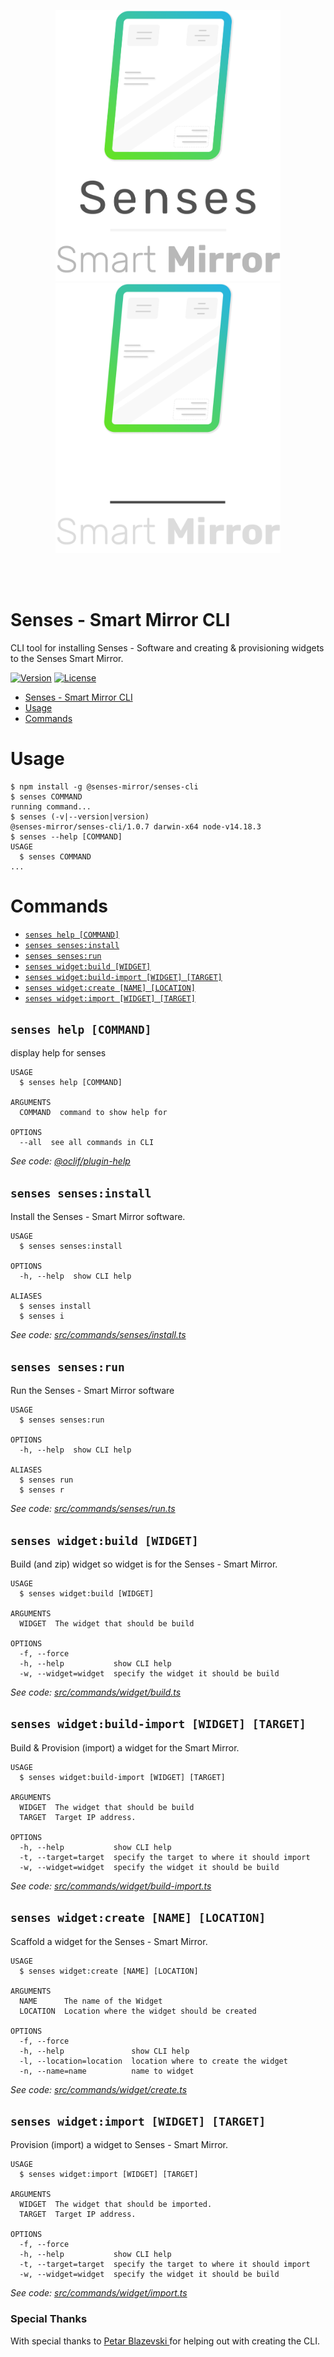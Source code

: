 <p align="center">
  <a href="https://senses-smartmirror.com#gh-light-mode-only">
    <img src=".github/images/senses-logo.png" width="360" />
  </a>
  <a href="https://senses-smartmirror.com/#gh-dark-mode-only">
    <img src=".github/images/senses-logo-dark.png" width="360" />
  </a>
</p>

<br /><br />

# Senses - Smart Mirror CLI

CLI tool for installing Senses - Software and creating & provisioning widgets to the Senses Smart Mirror.

[![Version](https://img.shields.io/npm/v/@senses-mirror/senses-cli.svg)](https://npmjs.com/package/@senses-mirror/senses-cli)
[![License](https://img.shields.io/npm/l/@senses-mirror/senses-cli.svg)](https://github.com/senses-smart-mirror/senses-cli/blob/master/package.json)

<!-- toc -->
* [Senses - Smart Mirror CLI](#senses---smart-mirror-cli)
* [Usage](#usage)
* [Commands](#commands)
<!-- tocstop -->
# Usage
<!-- usage -->
```sh-session
$ npm install -g @senses-mirror/senses-cli
$ senses COMMAND
running command...
$ senses (-v|--version|version)
@senses-mirror/senses-cli/1.0.7 darwin-x64 node-v14.18.3
$ senses --help [COMMAND]
USAGE
  $ senses COMMAND
...
```
<!-- usagestop -->
# Commands
<!-- commands -->
* [`senses help [COMMAND]`](#senses-help-command)
* [`senses senses:install`](#senses-sensesinstall)
* [`senses senses:run`](#senses-sensesrun)
* [`senses widget:build [WIDGET]`](#senses-widgetbuild-widget)
* [`senses widget:build-import [WIDGET] [TARGET]`](#senses-widgetbuild-import-widget-target)
* [`senses widget:create [NAME] [LOCATION]`](#senses-widgetcreate-name-location)
* [`senses widget:import [WIDGET] [TARGET]`](#senses-widgetimport-widget-target)

## `senses help [COMMAND]`

display help for senses

```
USAGE
  $ senses help [COMMAND]

ARGUMENTS
  COMMAND  command to show help for

OPTIONS
  --all  see all commands in CLI
```

_See code: [@oclif/plugin-help](https://github.com/oclif/plugin-help/blob/v3.2.3/src/commands/help.ts)_

## `senses senses:install`

Install the Senses - Smart Mirror software.

```
USAGE
  $ senses senses:install

OPTIONS
  -h, --help  show CLI help

ALIASES
  $ senses install
  $ senses i
```

_See code: [src/commands/senses/install.ts](https://github.com/senses-smart-mirror/senses-cli/blob/v1.0.7/src/commands/senses/install.ts)_

## `senses senses:run`

Run the Senses - Smart Mirror software

```
USAGE
  $ senses senses:run

OPTIONS
  -h, --help  show CLI help

ALIASES
  $ senses run
  $ senses r
```

_See code: [src/commands/senses/run.ts](https://github.com/senses-smart-mirror/senses-cli/blob/v1.0.7/src/commands/senses/run.ts)_

## `senses widget:build [WIDGET]`

Build (and zip) widget so widget is for the Senses - Smart Mirror.

```
USAGE
  $ senses widget:build [WIDGET]

ARGUMENTS
  WIDGET  The widget that should be build

OPTIONS
  -f, --force
  -h, --help           show CLI help
  -w, --widget=widget  specify the widget it should be build
```

_See code: [src/commands/widget/build.ts](https://github.com/senses-smart-mirror/senses-cli/blob/v1.0.7/src/commands/widget/build.ts)_

## `senses widget:build-import [WIDGET] [TARGET]`

Build & Provision (import) a widget for the Smart Mirror.

```
USAGE
  $ senses widget:build-import [WIDGET] [TARGET]

ARGUMENTS
  WIDGET  The widget that should be build
  TARGET  Target IP address.

OPTIONS
  -h, --help           show CLI help
  -t, --target=target  specify the target to where it should import
  -w, --widget=widget  specify the widget it should be build
```

_See code: [src/commands/widget/build-import.ts](https://github.com/senses-smart-mirror/senses-cli/blob/v1.0.7/src/commands/widget/build-import.ts)_

## `senses widget:create [NAME] [LOCATION]`

Scaffold a widget for the Senses - Smart Mirror.

```
USAGE
  $ senses widget:create [NAME] [LOCATION]

ARGUMENTS
  NAME      The name of the Widget
  LOCATION  Location where the widget should be created

OPTIONS
  -f, --force
  -h, --help               show CLI help
  -l, --location=location  location where to create the widget
  -n, --name=name          name to widget
```

_See code: [src/commands/widget/create.ts](https://github.com/senses-smart-mirror/senses-cli/blob/v1.0.7/src/commands/widget/create.ts)_

## `senses widget:import [WIDGET] [TARGET]`

Provision (import) a widget to Senses - Smart Mirror.

```
USAGE
  $ senses widget:import [WIDGET] [TARGET]

ARGUMENTS
  WIDGET  The widget that should be imported.
  TARGET  Target IP address.

OPTIONS
  -f, --force
  -h, --help           show CLI help
  -t, --target=target  specify the target to where it should import
  -w, --widget=widget  specify the widget it should be build
```

_See code: [src/commands/widget/import.ts](https://github.com/senses-smart-mirror/senses-cli/blob/v1.0.7/src/commands/widget/import.ts)_
<!-- commandsstop -->

### Special Thanks

With special thanks to <a href="https://github.com/petarblazevski/"> Petar Blazevski </a> for helping out with creating the CLI.
